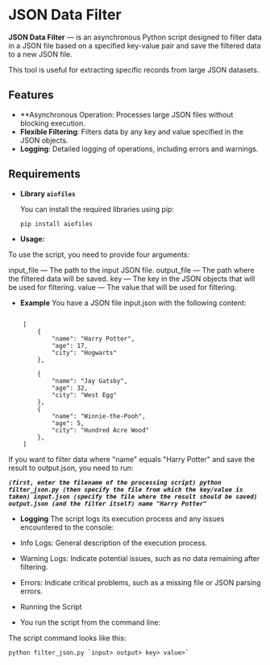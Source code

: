 # JSON Data Filter

**JSON Data Filter** — is an asynchronous Python script designed to filter data in a JSON file based on a specified key-value pair and save the filtered data to a new JSON file.

This tool is useful for extracting specific records from large JSON datasets.

## Features

- **Asynchronous Operation: Processes large JSON files without blocking execution.
- **Flexible Filtering**: Filters data by any key and value specified in the JSON objects.
- **Logging**: Detailed logging of operations, including errors and warnings.

## Requirements

- **Library `aiofiles`**

  You can install the required libraries using pip:

  ```
  pip install aiofiles

- **Usage:**

To use the script, you need to provide four arguments:

input_file — The path to the input JSON file.
output_file — The path where the filtered data will be saved.
key — The key in the JSON objects that will be used for filtering.
value — The value that will be used for filtering.

- **Example**
You have a JSON file input.json with the following content:

```

    [
        {
            "name": "Harry Potter",
            "age": 17,
            "city": "Hogwarts"
        },

        {
            "name": "Jay Gatsby",
            "age": 32,
            "city": "West Egg"
        },
        {
            "name": "Winnie-the-Pooh",
            "age": 5,
            "city": "Hundred Acre Wood"
        },
    ]
```

If you want to filter data where "name" equals "Harry Potter" and save the result to output.json, you need to run:

***`(first, enter the filename of the processing script) python filter_json.py (then specify the file from which the key/value is taken) input.json (specify the file where the result should be saved) output.json (and the filter itself) name "Harry Potter"`***

- **Logging**
The script logs its execution process and any issues encountered to the console:

- Info Logs: General description of the execution process.
- Warning Logs: Indicate potential issues, such as no data remaining after filtering.
- Errors: Indicate critical problems, such as a missing file or JSON parsing errors.
- Running the Script
- You run the script from the command line:

The script command looks like this:
```
python filter_json.py `input> output> key> value>`
